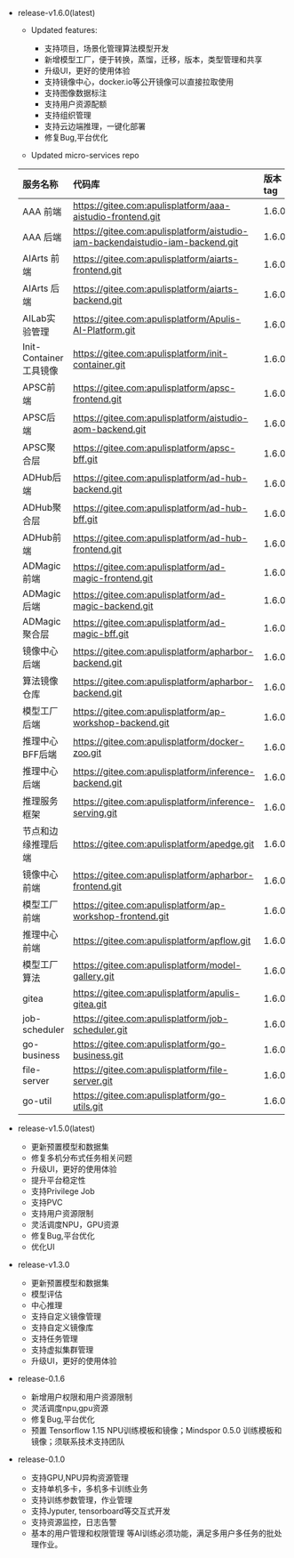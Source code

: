 * release-v1.6.0(latest)
    + Updated features:
        - 支持项目，场景化管理算法模型开发
        - 新增模型工厂，便于转换，蒸馏，迁移，版本，类型管理和共享
        - 升级UI，更好的使用体验
        - 支持镜像中心，docker.io等公开镜像可以直接拉取使用
        - 支持图像数据标注
        - 支持用户资源配额
        - 支持组织管理
        - 支持云边端推理，一键化部署
        - 修复Bug,平台优化
        
    + Updated micro-services repo

    |服务名称|代码库|版本tag|
    |:----|:----|:---|
    |AAA 前端|https://gitee.com:apulisplatform/aaa-aistudio-frontend.git|1.6.0
    |AAA 后端|https://gitee.com:apulisplatform/aistudio-iam-backendaistudio-iam-backend.git|1.6.0
    |AIArts 前端|https://gitee.com:apulisplatform/aiarts-frontend.git|1.6.0
    |AIArts 后端|https://gitee.com:apulisplatform/aiarts-backend.git|1.6.0
    |AILab实验管理|https://gitee.com:apulisplatform/Apulis-AI-Platform.git|1.6.0
    |Init-Container工具镜像|https://gitee.com:apulisplatform/init-container.git|1.6.0
    |APSC前端|https://gitee.com:apulisplatform/apsc-frontend.git|1.6.0
    |APSC后端|https://gitee.com:apulisplatform/aistudio-aom-backend.git|1.6.0
    |APSC聚合层|https://gitee.com:apulisplatform/apsc-bff.git|1.6.0
    |ADHub后端|https://gitee.com:apulisplatform/ad-hub-backend.git|1.6.0
    |ADHub聚合层|https://gitee.com:apulisplatform/ad-hub-bff.git|1.6.0
    |ADHub前端|https://gitee.com:apulisplatform/ad-hub-frontend.git|1.6.0
    |ADMagic前端|https://gitee.com:apulisplatform/ad-magic-frontend.git|1.6.0
    |ADMagic后端|https://gitee.com:apulisplatform/ad-magic-backend.git|1.6.0
    |ADMagic聚合层|https://gitee.com:apulisplatform/ad-magic-bff.git|1.6.0
    |镜像中心后端|https://gitee.com:apulisplatform/apharbor-backend.git|1.6.0
    |算法镜像仓库|https://gitee.com:apulisplatform/apharbor-backend.git|1.6.0
    |模型工厂后端|https://gitee.com:apulisplatform/ap-workshop-backend.git|1.6.0
    |推理中心BFF后端|https://gitee.com:apulisplatform/docker-zoo.git|1.6.0
    |推理中心后端|https://gitee.com:apulisplatform/inference-backend.git|1.6.0
    |推理服务框架|https://gitee.com:apulisplatform/inference-serving.git|1.6.0
    |节点和边缘推理后端|https://gitee.com:apulisplatform/apedge.git|1.6.0
    |镜像中心前端|https://gitee.com:apulisplatform/apharbor-frontend.git|1.6.0
    |模型工厂前端|https://gitee.com:apulisplatform/ap-workshop-frontend.git|1.6.0
    |推理中心前端|https://gitee.com:apulisplatform/apflow.git|1.6.0
    |模型工厂算法|https://gitee.com:apulisplatform/model-gallery.git|1.6.0
    |gitea|https://gitee.com:apulisplatform/apulis-gitea.git|1.6.0
    |job-scheduler|https://gitee.com:apulisplatform/job-scheduler.git|1.6.0
    |go-business|https://gitee.com:apulisplatform/go-business.git|1.6.0
    |file-server|https://gitee.com:apulisplatform/file-server.git|1.6.0
    |go-util|https://gitee.com:apulisplatform/go-utils.git|1.6.0



* release-v1.5.0(latest)

    + 更新预置模型和数据集
    + 修复多机分布式任务相关问题
    + 升级UI，更好的使用体验
    + 提升平台稳定性
    + 支持Privilege Job
    + 支持PVC
    + 支持用户资源限制
    + 灵活调度NPU，GPU资源
    + 修复Bug,平台优化
    + 优化UI

* release-v1.3.0

    + 更新预置模型和数据集
    + 模型评估
    + 中心推理
    + 支持自定义镜像管理
    + 支持自定义镜像库
    + 支持任务管理
    + 支持虚拟集群管理
    + 升级UI，更好的使用体验

* release-0.1.6

    + 新增用户权限和用户资源限制
    + 灵活调度npu,gpu资源
    + 修复Bug,平台优化
    + 预置 Tensorflow 1.15 NPU训练模板和镜像；Mindspor 0.5.0 训练模板和镜像；须联系技术支持团队

* release-0.1.0

    + 支持GPU,NPU异构资源管理
    + 支持单机多卡，多机多卡训练业务
    + 支持训练参数管理，作业管理
    + 支持Jyputer, tensorboard等交互式开发
    + 支持资源监控，日志告警
    + 基本的用户管理和权限管理 等AI训练必须功能，满足多用户多任务的批处理作业。

